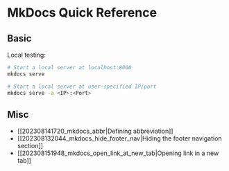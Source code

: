# MkDocs Quick Reference

## Basic

Local testing:

```sh
# Start a local server at localhost:8000
mkdocs serve

# Start a local server at user-specified IP/port
mkdocs serve -a <IP>:<Port>
```

## Misc

* [[202308141720_mkdocs_abbr|Defining abbreviation]]
* [[202308132044_mkdocs_hide_footer_nav|Hiding the footer navigation section]]
* [[202308151948_mkdocs_open_link_at_new_tab|Opening link in a new tab]]
